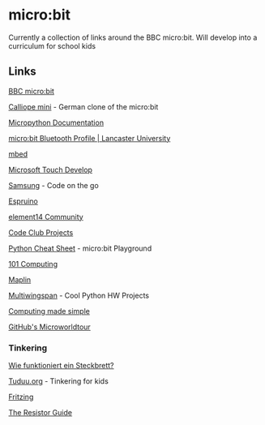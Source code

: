 # micro:bit
Currently a collection of links around the BBC micro:bit. Will develop into a curriculum for school kids

## Links

[BBC micro:bit](https://www.microbit.co.uk/)

[Calliope mini](http://calliope.cc/ueber-mini) - German clone of the micro:bit

[Micropython Documentation](http://microbit-micropython.readthedocs.io/en/latest/)

[micro:bit Bluetooth Profile | Lancaster University](https://lancaster-university.github.io/microbit-docs/ble/profile/#)

[mbed](https://developer.mbed.org/platforms/Microbit/)

[Microsoft Touch Develop](https://www.touchdevelop.com/microbit)

[Samsung](http://www.samsung.com/uk/microbit/) - Code on the go

[Espruino](http://www.espruino.com/MicroBit)

[element14 Community](https://www.element14.com/community/community/stem-academy/microbit)

[Code Club Projects](https://www.codeclubprojects.org/en-GB/microbit/)

[Python Cheat Sheet](https://cheat.microbit-playground.co.uk/) - micro:bit Playground

[101 Computing](http://www.101computing.net/category/bbc-microbit/)

[Maplin](http://www.maplin.co.uk/microbit)

[Multiwingspan](http://www.multiwingspan.co.uk/micro.php) - Cool Python HW Projects

[Computing made simple](http://computing-made-simple.co.uk/)

[GitHub's Microworldtour](https://microworldtour.github.io/)

### Tinkering

[Wie funktioniert ein Steckbrett?](https://www.projektlabor.tu-berlin.de/menue/onlinekurs/testaufbau/wie_funktioniert_ein_steckbrett/)

[Tuduu.org](http://tuduu.org/home) - Tinkering for kids

[Fritzing](http://fritzing.org/home/)

[The Resistor Guide](http://www.resistorguide.com/)


